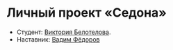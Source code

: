 # Личный проект «Седона»

* Студент: [Виктория Белотелова](https://up.htmlacademy.ru/htmlcss/14/user/131771).
* Наставник: [Вадим Фёдоров](https://htmlacademy.ru/profile/id224110)
